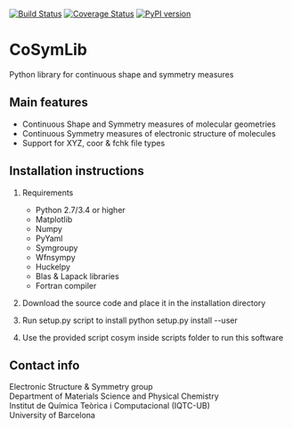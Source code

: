 [![Build Status](https://travis-ci.com/GrupEstructuraElectronicaSimetria/cosymlib.svg?branch=master)](https://travis-ci.com/GrupEstructuraElectronicaSimetria/cosymlib)
[![Coverage Status](https://coveralls.io/repos/github/GrupEstructuraElectronicaSimetria/cosymlib/badge.svg?branch=master)](https://coveralls.io/github/GrupEstructuraElectronicaSimetria/cosymlib?branch=master)
[![PyPI version](https://badge.fury.io/py/cosymlib.svg)](https://badge.fury.io/py/symeess)

CoSymLib
========
Python library for continuous shape and symmetry measures

Main features
-------------
- Continuous Shape and Symmetry measures of molecular geometries
- Continuous Symmetry measures of electronic structure of molecules
- Support for XYZ, coor & fchk file types


Installation instructions
-------------------------
1. Requirements
    - Python 2.7/3.4 or higher
    - Matplotlib
    - Numpy
    - PyYaml
    - Symgroupy
    - Wfnsympy
    - Huckelpy
    - Blas & Lapack libraries
    - Fortran compiler

2. Download the source code and place it in the installation
directory

3. Run setup.py script to install
python setup.py install --user

4. Use the provided script cosym inside scripts folder to run
this software

Contact info
------------
Electronic Structure & Symmetry group  
Department of Materials Science and Physical Chemistry  
Institut de Química Teòrica i Computacional (IQTC-UB)  
University of Barcelona